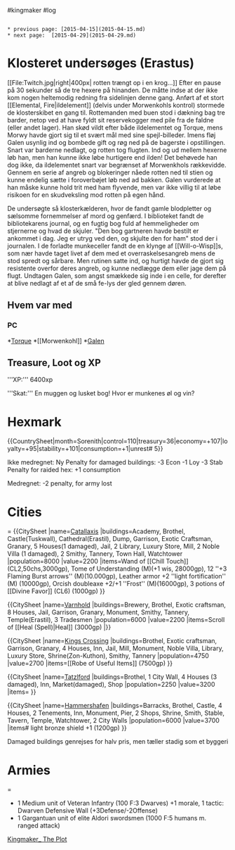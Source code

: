 #kingmaker #log

```ad-info

* previous page: [2015-04-15](2015-04-15.md)
* next page:  [2015-04-29](2015-04-29.md) 
```

# Klosteret undersøges (Erastus)  
 
[[File:Twitch.jpg|right|400px| rotten trængt op i en krog...]]
Efter en pause på 30 sekunder så de tre hexere på hinanden. De måtte indse at der ikke kom nogen heltemodig redning fra sidelinjen denne gang. Anført af et stort [[Elemental, Fire|ildelement]] (delvis under Morwenkohls kontrol) stormede de klosterskibet en gang til. Rottemanden med buen stod i dækning bag tre barder, netop ved at have fyldt sit reservekogger med pile fra de faldne (eller andet lager). Han skød vildt efter både ildelementet og Torque, mens Morwy havde gjort sig til et svært mål med sine spejl-billeder. Imens fløj Galen usynlig ind og bombede gift og røg ned på de bagerste i opstillingen. Snart var barderne nedlagt, og rotten tog flugten. Ind og ud mellem hexerne løb han, men han kunne ikke løbe hurtigere end ilden! Det behøvede han dog ikke, da ildelementet snart var begrænset af Morwenkhols rækkevidde. Gennem en serie af angreb og blokeringer nåede rotten ned til stien og kunne endelig sætte i foroverbøjet løb ned ad bakken. Galen vurderede at han måske kunne hold trit med ham flyvende, men var ikke villig til at løbe risikoen for en skudveksling mod rotten på egen hånd.
De undersøgte så klosterkælderen, hvor de fandt gamle blodpletter og sælsomme fornemmelser af mord og genfærd. I biblioteket fandt de bibliotekarens journal, og en fugtig bog fuld af hemmeligheder om stjernerne og hvad de skjuler. "Den bog gartneren havde bestilt er ankommet i dag. Jeg er utryg ved den, og skjulte den for ham" stod der i journalen. I de forladte munkeceller fandt de en klynge af [[Will-o-Wisp]]s, som nær havde taget livet af dem med et overraskelsesangreb mens de stod spredt og sårbare. Men rutinen satte ind, og hurtigt havde de gjort sig resistente overfor deres angreb, og kunne nedlægge dem eller jage dem på flugt. Undtagen Galen, som angst smækkede sig inde i en celle, for derefter at blive nedlagt af et af de små fe-lys der gled gennem døren.
 
## Hvem var med 
### PC 
 
*[Torque](Torque%20Firebrand.md)
*[[Morwenkohl]]
*[Galen](Galen%20Jabir.md)
## Treasure, Loot og XP 
'''XP:''' 6400xp 
'''Skat:''' En muggen og lusket bog! Hvor er munkenes øl og vin?
# Hexmark  
{{CountrySheet|month=Sorenith|control=110|treasury=36|economy=+107|loyalty=+95|stability=+101|consumption=+1|unrest# 5}} 
Ikke medregnet: Ny Penalty for damaged buildings: -3 Econ -1 Loy -3 Stab Penalty for raided hex: +1 consumption
Medregnet: -2 penalty, for army lost
 
# Cities  
=
{{CitySheet
|name=[Catallaxis](Catallaxis.md)
|buildings=Academy, Brothel, Castle(Tuskwall), Cathedral(Erastil), Dump, Garrison, Exotic Craftsman, Granary, 5 Houses(1 damaged), Jail, 2 Library, Luxury Store, Mill, 2 Noble Villa (1 damaged), 2 Smithy, Tannery, Town Hall, Watchtower
|population=8000
|value=2200
|items=Wand of [[Chill Touch]] (CL2,50chs,3000gp), Tome of Understanding (M)(+1 wis, 28000gp), 12 ''+3 Flaming Burst arrows'' (M)(10.000gp), Leather armor +2 ''light fortification'' (M) (10000gp), Orcish doubleaxe +2/+1 ''Frost'' (M)(16000gp), 3 potions of [[Divine Favor]] (CL6) (1000gp)
}}
{{CitySheet
|name=[Varnhold](Varnhold.md)
|buildings=Brewery, Brothel, Exotic craftsman, 8 Houses, Jail, Garrison, Granary, Monument, Smithy, Tannery, Temple(Erastil), 3 Tradesmen
|population=6000
|value=2200
|items=Scroll of [[Heal (Spell)|Heal]] (3000gp)
|}}
{{CitySheet
|name=[Kings Crossing](Kings%20Crossing.md)
|buildings=Brothel, Exotic craftsman, Garrison, Granary, 4 Houses, Inn, Jail, Mill, Monument, Noble Villa, Library, Luxury Store, Shrine(Zon-Kuthon), Smithy, Tannery 
|population=4750
|value=2700
|items=[[Robe of Useful Items]] (7500gp)
}}
{{CitySheet
|name=[Tatzlford](Tatzlford.md)
|buildings=Brothel, 1 City Wall, 4 Houses (3 damaged), Inn, Market(damaged), Shop
|population=2250
|value=3200
|items=
}}
{{CitySheet
|name=[Hammershafen](Hammershafen.md)
|buildings=Barracks, Brothel, Castle, 4 Houses, 2 Tenements, Inn, Monument, Pier, 2 Shops, Shrine, Smith, Stable, Tavern, Temple, Watchtower, 2 City Walls
|population=6000
|value=3700
|items# light bronze shield +1 (1200gp)
}}
Damaged buildings genrejses for halv pris, men tæller stadig som et byggeri
 
# Armies 
=
* 1 Medium unit of Veteran Infantry (100 F:3 Dwarves) +1 morale, 1 tactic: Dwarven Defensive Wall (+3Defense/-2Offense)
* 1 Gargantuan unit of elite Aldori swordsmen (1000 F:5 humans m. ranged attack)
[Kingmaker_ The Plot](Kingmaker_%20The%20Plot.md)
